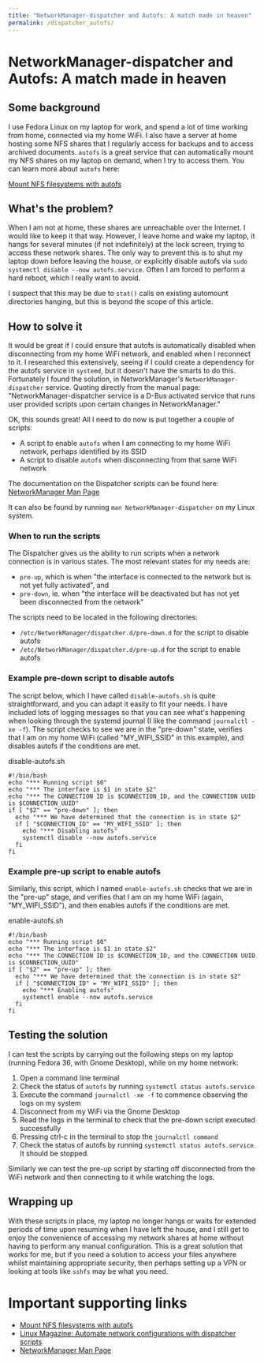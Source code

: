 ```yaml
---
title: "NetworkManager-dispatcher and Autofs: A match made in heaven"
permalink: /dispatcher_autofs/
---
```


# NetworkManager-dispatcher and Autofs: A match made in heaven

## Some background

I use Fedora Linux on my laptop for work, and spend a lot of time working from home, connected via my home WiFi. I also have a server at home hosting some NFS shares that I regularly access for backups and to access archived documents. `autofs` is a great service that can automatically mount my NFS shares on my laptop on demand, when I try to access them. You can learn more about `autofs` here:

[Mount NFS filesystems with autofs](https://www.redhat.com/sysadmin/mount-nfs-filesystems-autofs)

## What's the problem?

When I am not at home, these shares are unreachable over the Internet.  I would like to keep it that way. However, I leave home and wake my laptop, it hangs for several minutes (if not indefinitely) at the lock screen, trying to access these network shares. The only way to prevent this is to shut my laptop down before leaving the house, or explicitly disable autofs via `sudo systemctl disable --now autofs.service`. Often I am forced to perform a hard reboot, which I really want to avoid.

I suspect that this may be due to `stat()` calls on existing automount directories hanging, but this is beyond the scope of this article.

## How to solve it

It would be great if I could ensure that autofs is automatically disabled when disconnecting from my home WiFi network, and enabled when I reconnect to it. I researched this extensively, seeing if I could create a dependency for the autofs service in `systemd`, but it doesn't have the smarts to do this. Fortunately I found the solution, in NetworkManager's `NetworkManager-dispatcher` service. Quoting directly from the manual page:
"NetworkManager-dispatcher service is a D-Bus activated service that runs user provided scripts upon certain changes in NetworkManager."

OK, this sounds great! All I need to do now is put together a couple of scripts:
- A script to enable `autofs` when I am connecting to my home WiFi network, perhaps identified by its SSID
- A script to disable `autofs` when disconnecting from that same WiFi network

The documentation on the Dispatcher scripts can be found here: [NetworkManager Man Page](https://people.freedesktop.org/~lkundrak/nm-docs/NetworkManager.html)

It can also be found by running `man NetworkManager-dispatcher` on my Linux system.

### When to run the scripts

The Dispatcher gives us the ability to run scripts when a network connection is in various states. The most relevant states for my needs are:
- `pre-up`, which is when "the interface is connected to the network but is not yet fully activated", and
- `pre-down`, ie. when "the interface will be deactivated but has not yet been disconnected from the network"

The scripts need to be located in the following directories:
- `/etc/NetworkManager/dispatcher.d/pre-down.d` for the script to disable autofs
- `/etc/NetworkManager/dispatcher.d/pre-up.d` for the script to enable autofs

### Example pre-down script to disable autofs

The script below, which I have called `disable-autofs.sh` is quite straightforward, and you can adapt it easily to fit your needs.  I have included lots of logging messages so that you can see what's happening when looking through the systemd journal (I like the command `journalctl -xe -f`).  The script checks to see we are in the "pre-down" state, verifies that I am on my home WiFi (called "MY_WIFI_SSID" in this example), and disables autofs if the conditions are met.

disable-autofs.sh
```
#!/bin/bash
echo "*** Running script $0"
echo "*** The interface is $1 in state $2"
echo "*** The CONNECTION ID is $CONNECTION_ID, and the CONNECTION UUID is $CONNECTION_UUID"
if [ "$2" == "pre-down" ]; then
  echo "*** We have determined that the connection is in state $2"
  if [ "$CONNECTION_ID" == "MY_WIFI_SSID" ]; then
    echo "*** Disabling autofs"
    systemctl disable --now autofs.service
  fi
fi
```

### Example pre-up script to enable autofs

Similarly, this script, which I named `enable-autofs.sh` checks that we are in the "pre-up" stage, and verifies that I am on my home WiFi (again, "MY_WIFI_SSID"), and then enables autofs if the conditions are met.

enable-autofs.sh
```
#!/bin/bash
echo "*** Running script $0"
echo "*** The interface is $1 in state $2"
echo "*** The CONNECTION ID is $CONNECTION_ID, and the CONNECTION UUID is $CONNECTION_UUID"
if [ "$2" == "pre-up" ]; then
  echo "*** We have determined that the connection is in state $2"
  if [ "$CONNECTION_ID" = "MY_WIFI_SSID" ]; then
    echo "*** Enabling autofs"
    systemctl enable --now autofs.service
  fi
fi
```

## Testing the solution

I can test the scripts by carrying out the following steps on my laptop (running Fedora 36, with Gnome Desktop), while on my home network:
1. Open a command line terminal
2. Check the status of `autofs` by running `systemctl status autofs.service`
3. Execute the command `journalctl -xe -f` to commence observing the logs on my system
2. Disconnect from my WiFi via the Gnome Desktop
3. Read the logs in the terminal to check that the pre-down script executed successfully
4. Pressing ctrl-c in the terminal to stop the `journalctl command`
5. Check the status of autofs by running `systemctl status autofs.service`.  It should be stopped.

Similarly we can test the pre-up script by starting off disconnected from the WiFi network and then connecting to it while watching the logs.

## Wrapping up

With these scripts in place, my laptop no longer hangs or waits for extended periods of time upon resuming when I have left the house, and I still get to enjoy the convenience of accessing my network shares at home without having to perform any manual configuration. This is a great solution that works for me, but if you need a solution to access your files anywhere whilst maintaining appropriate security, then perhaps setting up a VPN or looking at tools like `sshfs` may be what you need.

# Important supporting links

- [Mount NFS filesystems with autofs](https://www.redhat.com/sysadmin/mount-nfs-filesystems-autofs)
- [Linux Magazine:  Automate network configurations with dispatcher scripts](https://www.linux-magazine.com/Issues/2020/239/Dispatcher-Scripts)
- [NetworkManager Man Page](https://people.freedesktop.org/~lkundrak/nm-docs/NetworkManager.html)
